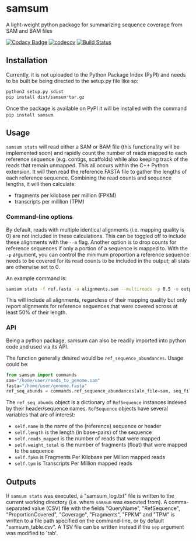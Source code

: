 # samsum
A light-weight python package for summarizing sequence coverage from SAM and BAM files

[![Codacy Badge](https://api.codacy.com/project/badge/Grade/4928c9ac353b4bdb93e351c0715a9fa1)](https://www.codacy.com?utm_source=github.com&amp;utm_medium=referral&amp;utm_content=hallamlab/samsum&amp;utm_campaign=Badge_Grade)
[![codecov](https://codecov.io/gh/hallamlab/samsum/branch/master/graph/badge.svg?token=q6UhWcnlS5)](https://codecov.io/gh/hallamlab/samsum)
[![Build Status](https://travis-ci.com/hallamlab/samsum.svg?branch=master)](https://travis-ci.com/hallamlab/samsum)

## Installation

Currently, it is not uploaded to the Python Package Index (PyPI) 
and needs to be built be being directed to the setup.py file like so:
```bash
python3 setup.py sdist
pip install dist/samsum*tar.gz
```

Once the package is available on PyPI it will be installed with the command
`pip install samsum`.

## Usage

`samsum stats` will read either a SAM or BAM file (this functionality will be implemented soon) and 
rapidly count the number of reads mapped to each reference sequence (e.g. contigs, scaffolds) 
while also keeping track of the reads that remain unmapped.
This all occurs within the C++ Python extension.
It will then read the reference FASTA file to gather the lengths of each reference sequence.
Combining the read counts and sequence lengths, it will then calculate:

-   fragments per kilobase per million (FPKM)
-   transcripts per milllion (TPM)

### Command-line options
By default, reads with multiple identical alignments (i.e. mapping quality is 0) are not included in these calculations.
This can be toggled off to include these alignments with the `--m` flag.
Another option is to drop counts for reference sequences if only a portion of a sequence is mapped to.
With the `-p` argument, you can control the minimum proportion a reference sequence needs to be covered 
for its read counts to be included in the output; all stats are otherwise set to 0.

An example command is:
```bash
samsum stats -f ref.fasta -a alignments.sam --multireads -p 0.5 -o output_dir/samsum_table.tsv
``` 

This will include all alignments, regardless of their mapping quality but only report alignments for reference sequences
that were covered across at least 50% of their length.

### API
 
Being a python package, samsum can also be readily imported into python code and used via its API.

The function generally desired would be `ref_sequence_abundances`. Usage could be:
```python
from samsum import commands
sam="/home/user/reads_to_genome.sam"
fasta="/home/user/genome.fasta"
ref_seq_abunds = commands.ref_sequence_abundances(aln_file=sam, seq_file=fasta, min_aln=10, p_cov=0, map_qual=0)
```

The `ref_seq_abunds` object is a dictionary of `RefSequence` instances indexed by their header/sequence names.
`RefSequence` objects have several variables that are of interest:

-   `self.name` is the name of the (reference) sequence or header
-   `self.length` is the length (in base-pairs) of the sequence
-   `self.reads_mapped` is the number of reads that were mapped
-   `self.weight_total` is the number of fragments (float) that were mapped to the sequence
-   `self.fpkm` is Fragments Per Kilobase per Million mapped reads
-   `self.tpm` is Transcripts Per Million mapped reads

## Outputs

If `samsum stats` was executed, a "samsum_log.txt" file is written to the current working directory
 (i.e. where `samsum` was executed from). A comma-separated value (CSV) file with the fields 
 "QueryName", "RefSequence", "ProportionCovered", "Coverage", "Fragments", "FPKM" and "TPM" is written to a file
 path specified on the command-line, or by default "samsum_table.csv".
  A TSV file can be written instead if the `sep` argument was modified to 'tab'.
